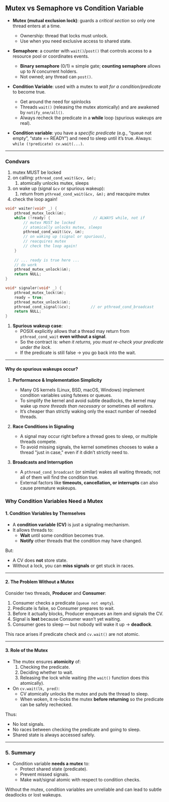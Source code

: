 ## Mutex vs Semaphore vs Condition Variable

- **Mutex (mutual exclusion lock)**: guards a *critical section* so only one thread enters at a time.
	- Ownership: thread that locks must unlock.
	- Use when you need exclusive access to shared state.

- **Semaphore**: a counter with `wait()`/`post()` that controls access to a resource pool or coordinates events.
	- **Binary semaphore** (0/1) ≈ simple gate; **counting semaphore** allows up to _N_ concurrent holders.
	- Not owned; any thread can `post()`.

- **Condition Variable**: used with a mutex to *wait for a condition/predicate* to become true.
	- Get around the need for spinlocks
	- Threads `wait()` (releasing the mutex atomically) and are awakened by `notify_one/all()`.
	- Always recheck the predicate in a **while** loop (spurious wakeups are real).
- **Condition variable**: you have a _specific predicate_ (e.g., “queue not empty”, “state == READY”) and need to sleep until it’s true. Always: `while (!predicate) cv.wait(...)`.

---

### Condvars

1. mutex MUST be locked
2. on calling: `pthread_cond_wait(&cv, &m);` 
	1. atomically unlocks mutex, sleeps
3. on wake up (signal `&cv` or spurious wakeup):
	1. return from `pthread_cond_wait(&cv, &m);` and reacquire mutex
4. check the loop again!


```c
void* waiter(void* _) {
    pthread_mutex_lock(&m);
    while (!ready) {                   // ALWAYS while, not if
	    // mutex MUST be locked
		// atomically unlocks mutex, sleeps
        pthread_cond_wait(&cv, &m);
        // on waking up (signal or spurious), 
        // reacquires mutex
        // check the loop again!
    }
	
    // ... ready is true here ...
    // do work
    pthread_mutex_unlock(&m);
    return NULL;
}

void* signaler(void* _) {
    pthread_mutex_lock(&m);
    ready = true;
    pthread_mutex_unlock(&m);
    pthread_cond_signal(&cv);         // or pthread_cond_broadcast
    return NULL;
}
```


1. **Spurious wakeup case**:  
   - POSIX explicitly allows that a thread may return from `pthread_cond_wait` **even without a signal**.  
   - So the contract is: *when it returns, you must re-check your predicate under the lock*.  
   - If the predicate is still false → you go back into the wait.  



---

#### Why do spurious wakeups occur?

1. **Performance & Implementation Simplicity**
   - Many OS kernels (Linux, BSD, macOS, Windows) implement condition variables using futexes or queues.
   - To simplify the kernel and avoid subtle deadlocks, the kernel may wake up *more threads than necessary* or sometimes *all waiters*.
   - It’s cheaper than strictly waking only the exact number of needed threads.

2. **Race Conditions in Signaling**
   - A signal may occur right before a thread goes to sleep, or multiple threads compete.  
   - To avoid missing signals, the kernel sometimes chooses to wake a thread "just in case," even if it didn’t strictly need to.

3. **Broadcasts and Interruption**
   - A `pthread_cond_broadcast` (or similar) wakes all waiting threads; not all of them will find the condition true.
   - External factors like **timeouts, cancellation, or interrupts** can also cause premature wakeups.





### Why Condition Variables Need a Mutex

#### 1. Condition Variables by Themselves
- A **condition variable (CV)** is just a signaling mechanism.  
- It allows threads to:
  - **Wait** until some condition becomes true.
  - **Notify** other threads that the condition may have changed.  

But:  
- A CV does **not** store state.  
- Without a lock, you can **miss signals** or get stuck in races.

---

#### 2. The Problem Without a Mutex
Consider two threads, **Producer** and **Consumer**:

1. Consumer checks a predicate (`queue not empty`).  
2. Predicate is false, so Consumer prepares to wait.  
3. Before it actually blocks, Producer enqueues an item and signals the CV.  
4. Signal is **lost** because Consumer wasn’t yet waiting.  
5. Consumer goes to sleep — but nobody will wake it up → **deadlock**.

This race arises if predicate check and `cv.wait()` are not atomic.

---

#### 3. Role of the Mutex
- The mutex ensures **atomicity** of:
  1. Checking the predicate.
  2. Deciding whether to wait.
  3. Releasing the lock while waiting (the `wait()` function does this atomically).
- On `cv.wait(lk, pred)`:
  - CV atomically unlocks the mutex and puts the thread to sleep.  
  - When woken, it re-locks the mutex **before returning** so the predicate can be safely rechecked.

Thus:
- No lost signals.
- No races between checking the predicate and going to sleep.
- Shared state is always accessed safely.

---

### 5. Summary

- Condition variable **needs a mutex** to:
    - Protect shared state (predicate).
    - Prevent missed signals.
    - Make wait/signal atomic with respect to condition checks.
        

Without the mutex, condition variables are unreliable and can lead to subtle deadlocks or lost wakeups.